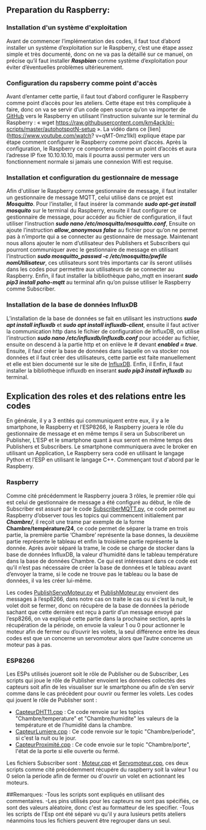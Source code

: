 ## Preparation du Raspberry:

### Installation d'un système d'exploitation
Avant de commencer l’implémentation des codes, il faut tout d’abord installer un système d’exploitation sur le Raspberry, c’est une étape assez simple et très documenté, donc on   ne va pas la détaillé sur ce manuel, on précise qu’il faut installer ***Raspbian*** comme système d’exploitation pour éviter d’éventuelles problèmes ultérieurement.

### Configuration du rapsberry comme point d'accès
Avant d’entamer cette partie, il faut tout d’abord configurer le Raspberry comme point d’accès pour les ateliers. Cette étape est très compliquée à faire, donc on va se servir     d’un code open source qu’on va importer de [GitHub](https://github.com/km4ack/pi-scripts/blob/master/autohotspotN-setup) vers le Raspberry en utilisant l’instruction suivante     sur le terminal du Raspberry : « wget https://raw.githubusercontent.com/km4ack/pi-scripts/master/autohotspotN-setup ». La vidéo dans ce [lien](https://www.youtube.com/watch?       v=qMT-0mz1lkI) explique étape par étape comment configurer le Raspberry comme point d’accès.
Après la configuration, le Raspberry ce comportera comme un point d’accès et aura l’adresse IP fixe 10.10.10.10, mais il pourra aussi permuter vers un fonctionnement normale si   jamais une connexion Wifi est requise.

### Installation et configuration du gestionnaire de message
Afin d'utiliser le Raspberry comme gestionnaire de message, il faut installer un gestionnaire de message MQTT, celui utilisé dans ce projet est ***Mosquitto***.
Pour l’installer, il faut insérer la commande ***sudo apt-get install mosquito*** sur le terminal du Raspberry, ensuite il faut configurer ce gestionnaire de message, pour accéder au fichier de configuration, il faut utiliser l’instruction ***sudo nano /etc/mosquitto/mosquitto.conf***, Ensuite on ajoute l’instruction ***allow_anonymous false*** au fichier pour qu’on ne permet pas à n’importe qui a se connecter au gestionnaire de message.
Maintenant nous allons ajouter le nom d’utilisateur des Publishers et Subscribers qui pourront communiquer avec le gestionnaire de message en utilisant l’instruction ***sudo mosquitto_passwd -c /etc/mosquitto/pwfile nomUtilisateur***, ces utilisateurs sont très importants car ils seront utilisés dans les codes pour permettre aux utilisateurs de se connecter au Raspberry.
Enfin, il faut installer la bibliothèque paho_mqtt en inserant ***sudo pip3 install paho-mqtt*** au terminal afin qu’on puisse utiliser le Raspberry comme Subscriber.

### Installation de la base de données InfluxDB
L’installation de la base de données se fait en utilisant les instructions ***sudo apt install influxdb*** et ***sudo apt install influxdb-client***, ensuite il faut activer la communication http dans le fichier de configuration de InfluxDB, on utilise l’instruction ***sudo nano /etc/influxdb/influxdb.conf*** pour accéder au fichier, ensuite on descend à la partie http et on enlève le # devant ***enabled = true***.
Ensuite, il faut créer la base de données dans laquelle on va stocker nos données et il faut créer des utilisateurs, cette partie est faite manuellement et elle est bien documenté sur le site de [InfluxDB](https://docs.influxdata.com/influxdb/v2.1/get-started/).
Enfin, il Enfin, il faut installer la bibliothèque influxdb en inserant ***sudo pip3 install influxdb*** au terminal.

## Explication des roles et des relations entre les codes
En générale, il y a 3 entités qui communiquent entre eux, il y a le smartphone, le Raspberry et l’ESP8266, le Raspberry jouera le rôle du gestionnaire de message et en même temps il sera un Subscriberet un Publisher, L’ESP et le smartphone quant à eux seront en même temps des Publishers et Subscribers.
Le smartphone communiquera avec le broker en utilisant un Application, Le Raspberry sera codé en utilisant le langage Python et l’ESP en utilisant le langage C++.
Commençant tout d'abord par le Raspberry.

### Raspberry
Comme cité précédemment le Raspberry jouera 3 rôles, le premier rôle qui est celui de gestionnaire de message a été configuré au début, le rôle de Subscriber est assuré par le code [SubscriberMQTT.py](https://github.com/AmirAmami/StayLazy/blob/main/Deuxi%C3%A8me%20Seance/Raspberry/SubscriberMQTT.py), ce code permet au Raspberry d’observer tous les topics qui commencent initialement par ***Chambre/***, il reçoit une trame par exemple de la forme **Chambre/température/24**, ce code permet de séparer la trame en trois partie, la première partie ‘Chambre’ représente la base donnes, la deuxième partie représente le tableau et enfin la troisième partie représente la donnée. Après avoir séparé la trame, le code se charge de stocker dans la base de données InfluxDB, la valeur d’humidité dans le tableau température dans la base de données Chambre. Ce qui est intéressant dans ce code est qu’il n’est pas nécessaire de créer la base de données et le tableau avant d’envoyer la trame, si le code ne trouve pas le tableau ou la base de données, il va les créer lui-même.

Les codes [PublishServoMoteur.py](https://github.com/AmirAmami/StayLazy/blob/main/Deuxi%C3%A8me%20Seance/Raspberry/PublishServoMoteur.py) et [PublishMoteur.py](https://github.com/AmirAmami/StayLazy/blob/main/Deuxi%C3%A8me%20Seance/Raspberry/PublishMoteur.py) envoient des messages à l’esp8266, dans notre cas on traite le cas ou si c’est la nuit, le volet doit se fermer, donc on récupère de la base de données la période sachant que cette dernière est reçu à partir d’un message envoyé par l’esp8266, on va expliqué cette partie dans la prochaine section, après la récupération de la période, on envoie la valeur 1 ou 0 pour actionner le moteur afin de fermer ou d’ouvrir les volets, la seul différence entre les deux codes est que un concerne un servomoteur alors que l’autre concerne un moteur pas à pas.

### ESP8266
Les ESPs utilisés joueront soit le rôle de Publisher ou de Subscriber, Les scripts qui joue le rôle de Publisher envoient les données collectés des capteurs soit afin de les visualiser sur le smartphone ou afin de s’en servir comme dans le cas précèdent pour ouvrir ou fermer les volets. Les codes qui jouent le rôle de Publisher sont :
- [CapteurDHT11.cpp](https://github.com/AmirAmami/StayLazy/blob/main/Deuxi%C3%A8me%20Seance/Esp8266/CapteurDHT11.cpp) : Ce code renvoie sur les topics "Chambre/temperature" et "Chambre/humidite" les valeurs de la température et de l'humidité dans la chambre.
- [CapteurLumiere.cpp](https://github.com/AmirAmami/StayLazy/blob/main/Deuxi%C3%A8me%20Seance/Esp8266/CapteurLumiere.cpp) : Ce code renvoie sur le topic "Chambre/periode", si c'est la nuit ou le jour.
- [CapteurProximité.cpp](https://github.com/AmirAmami/StayLazy/blob/main/Deuxi%C3%A8me%20Seance/Esp8266/CapteurProximit%C3%A9.cpp) : Ce code envoie sur le topic "Chambre/porte", l'état de la porte si elle ouverte ou fermé.

Les fichiers Subscriber sont : [Moteur.cpp](https://github.com/AmirAmami/StayLazy/blob/main/Deuxi%C3%A8me%20Seance/Esp8266/Moteur.cpp) et [Servomoteur.cpp](https://github.com/AmirAmami/StayLazy/blob/main/Deuxi%C3%A8me%20Seance/Esp8266/Servomoteur.cpp), ces deux scripts comme cité précédemment récupére du raspberry soit la valeur 1 ou 0 selon la periode afin de fermer ou d'ouvrir un volet en actionnant les moteurs.

##Remarques:
-Tous les scripts sont expliqués en utilisant des commentaires.
-Les pins utilisés pour les capteurs ne sont pas spécifiés, ce sont des valeurs aléatoire, donc c'est au formatteur de les specifier.
-Tous les scripts de l'Esp ont été séparé vu qu'il y aura lusieurs petits ateliers néanmoins tous les fichiers peuvent être regrouper dans un seul.
